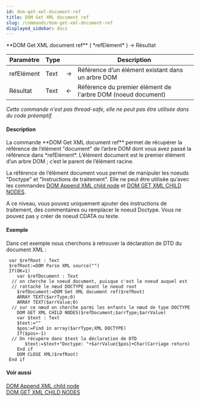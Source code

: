 ```yaml
---
id: dom-get-xml-document-ref
title: DOM Get XML document ref
slug: /commands/dom-get-xml-document-ref
displayed_sidebar: docs
---
```


<!--REF #_command_.DOM Get XML document ref.Syntax-->**DOM Get XML document ref** ( *refElément* ) -> Résultat<!-- END REF-->
<!--REF #_command_.DOM Get XML document ref.Params-->
| Paramètre | Type |  | Description |
| --- | --- | --- | --- |
| refElément | Text | &#8594;  | Référence d’un élément existant dans un arbre DOM |
| Résultat | Text | &#8592; | Référence du premier élément de l'arbre DOM (noeud document) |

<!-- END REF-->

*Cette commande n'est pas thread-safe, elle ne peut pas être utilisée dans du code préemptif.*


#### Description 

<!--REF #_command_.DOM Get XML document ref.Summary-->La commande **DOM Get XML document ref** permet de récupérer la référence de l’élément "document" de l’arbre DOM dont vous avez passé la référence dans *refElément*.<!-- END REF--> L’élément document est le premier élément d’un arbre DOM ; c’est le parent de l’élément racine. 

La référence de l’élément document vous permet de manipuler les noeuds "Doctype" et "Instructions de traitement". Elle ne peut être utilisée qu’avec les commandes [DOM Append XML child node](dom-append-xml-child-node.md) et [DOM GET XML CHILD NODES](dom-get-xml-child-nodes.md).

A ce niveau, vous pouvez uniquement ajouter des instructions de traitement, des commentaires ou remplacer le noeud Doctype. Vous ne pouvez pas y créer de noeud CDATA ou texte. 

#### Exemple 

Dans cet exemple nous cherchons à retrouver la déclaration de DTD du document XML :

```4d
 var $refRoot : Text
 $refRoot:=DOM Parse XML source("")
 If(OK=1)
    var $refDocument : Text
  // on cherche le noeud document, puisque c'est le noeud auquel est
  // rattaché le nœud DOCTYPE avant le noeud root
    $refDocument:=DOM Get XML document ref($refRoot)
    ARRAY TEXT($arrType;0)
    ARRAY TEXT($arrValue;0)
  // sur ce nœud on cherche parmi les enfants le nœud de type DOCTYPE
    DOM GET XML CHILD NODES($refDocument;$arrType;$arrValue)
    var $text : Text
    $text:=""
    $pos:=Find in array($arrType;XML DOCTYPE)
    If($pos>-1)
  // On récupère dans $text la déclaration de DTD
       $text:=$text+"Doctype: "+$arrValue{$pos}+Char(Carriage return)
    End if
    DOM CLOSE XML($refRoot)
 End if
```

#### Voir aussi 

[DOM Append XML child node](dom-append-xml-child-node.md)  
[DOM GET XML CHILD NODES](dom-get-xml-child-nodes.md)  